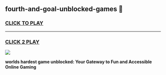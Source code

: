 
## fourth-and-goal-unblocked-games 👋
<h3>
<a href="https://premium.freeplayer.one?title=fourth-and-goal-unblocked-games&ref=14F">CLICK TO PLAY</a></h3>
<hr>

<h3>
<a href="https://premium.freeplayer.one?title=fourth-and-goal-unblocked-games&ref=14F">CLICK 2 PLAY</a>
  
</h3>

<a href="https://premium.freeplayer.one?title=fourth-and-goal-unblocked-games&ref=12F/"><img src="https://clearcache.store/games.png"></a>


**worlds hardest game unblocked: Your Gateway to Fun and Accessible Online Gaming**
